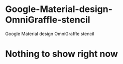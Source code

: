 Google-Material-design-OmniGraffle-stencil
==========================================

Google Material design OmniGraffle stencil

# Nothing to show right now
